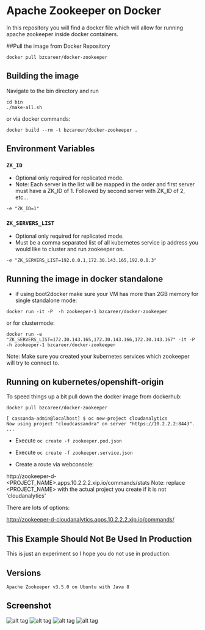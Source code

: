 Apache Zookeeper on Docker
==========

In this repository you will find a docker file which will allow for running apache zookeeper inside docker containers.


##Pull the image from Docker Repository
```
docker pull bzcareer/docker-zookeeper
```

## Building the image
Navigate to the bin directory and run
```
cd bin
./make-all.sh
```

or via docker commands:

```
docker build --rm -t bzcareer/docker-zookeeper .
```
## Environment Variables

### `ZK_ID`
  * Optional only required for replicated mode.
  * Note: Each server in the list will be mapped in the order and first server must have a ZK_ID of 1. Followed by second server with ZK_ID of 2, etc...

 ```
 -e "ZK_ID=1"
 ```

### `ZK_SERVERS_LIST`
  * Optional only required for replicated mode.
  * Must be a comma separated list of all kubernetes service ip address you would like to cluster and run zookeeper on.

 ```
 -e "ZK_SERVERS_LIST=192.0.0.1,172.30.143.165,192.0.0.3"
 ```


## Running the image in docker standalone

* if using boot2docker make sure your VM has more than 2GB memory
for single standalone mode:
```
docker run -it -P  -h zookeeper-1 bzcareer/docker-zookeeper
```
or for clustermode:
```
docker run -e "ZK_SERVERS_LIST=172.30.143.165,172.30.143.166,172.30.143.167" -it -P  -h zookeeper-1 bzcareer/docker-zookeeper
```
Note: Make sure you created your kubernetes services which zookeeper will try to connect to.


## Running on kubernetes/openshift-origin

To speed things up a bit pull down the docker image from dockerhub:
```
docker pull bzcareer/docker-zookeeper
```

```
[ cassanda-admin@localhost] $ oc new-project cloudanalytics
Now using project "cloudcassandra" on server "https://10.2.2.2:8443".
...

```

* Execute `oc create -f zookeeper.pod.json`

* Execute `oc create -f zookeeper.service.json`

* Create a route via webconsole:

http://zookeeper-d-<PROJECT_NAME>.apps.10.2.2.2.xip.io/commands/stats
Note: replace <PROJECT_NAME> with the actual project you create if it is not 'cloudanalytics'

There are lots of options:

http://zookeeper-d-cloudanalytics.apps.10.2.2.2.xip.io/commands/


## This Example Should Not Be Used In Production

This is just an experiment so I hope you do not use in production.

## Versions
```
Apache Zookeeper v3.5.0 on Ubuntu with Java 8
```

## Screenshot

![alt tag](https://raw.githubusercontent.com/BZCareer//docker-zookeeper/imgs/Zookeeper-Pod.png)
![alt tag](https://raw.githubusercontent.com/BZCareer//docker-zookeeper/imgs/Zookeeper-Service.png)
![alt tag](https://raw.githubusercontent.com/BZCareer//docker-zookeeper/imgs/Zookeeper-logs.png)
![alt tag](https://raw.githubusercontent.com/BZCareer//docker-zookeeper/imgs/Zookeeper-web-admin.png)
